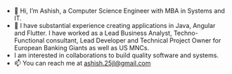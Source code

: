 - 👋 Hi, I’m Ashish, a Computer Science Engineer with MBA in Systems and IT.
- 🌱 I have substantial experience creating applications in Java, Angular and Flutter. I have worked as a Lead Business Analyst, Techno-Functional consultant, Lead Developer and Technical Project Owner for European Banking Giants as well as US MNCs.
- I am interested in collaborations to build quality software and systems.
- 📫 You can reach me at ashish.25jl@gmail.com

<!---
ashish051321/ashish051321 is a ✨ special ✨ repository because its `README.md` (this file) appears on your GitHub profile.
You can click the Preview link to take a look at your changes.
--->
